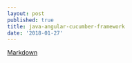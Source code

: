 ```yaml
---
layout: post
published: true
title: java-angular-cucumber-framework
date: '2018-01-27'
---
```

[Markdown](https://github.com/symonk/Automation-Framework-Java-Angular-Cucumber)
